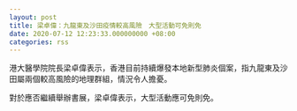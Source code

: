 ```yaml
---
layout: post
title: 梁卓偉：九龍東及沙田疫情較高風險　大型活動可免則免
date: 2020-07-12 12:23:33.000000000 +08:00
categories: rss
---
```


港大醫學院院長梁卓偉表示，香港目前持續爆發本地新型肺炎個案，指九龍東及沙田屬兩個較高風險的地理群組，情況令人擔憂。

對於應否繼續舉辦書展，梁卓偉表示，大型活動應可免則免。
